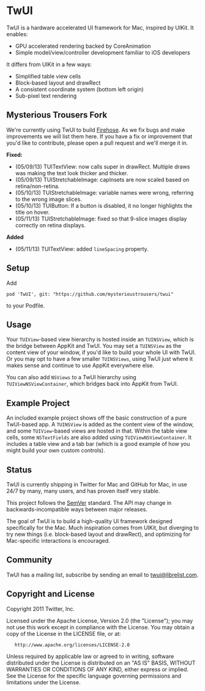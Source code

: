 # TwUI

TwUI is a hardware accelerated UI framework for Mac, inspired by UIKit.  It enables:

* GPU accelerated rendering backed by CoreAnimation
* Simple model/view/controller development familiar to iOS developers

It differs from UIKit in a few ways:

* Simplified table view cells
* Block-based layout and drawRect
* A consistent coordinate system (bottom left origin)
* Sub-pixel text rendering

## Mysterious Trousers Fork

We're currently using TwUI to build [Firehose](https://www.getfirehose.com/). As we fix bugs and make improvements we will list them here. If you have a fix or improvement that you'd like to contribute, please open a pull request and we'll merge it in.

**Fixed:**
- (05/09/13) TUITextView: now calls super in drawRect. Multiple draws was making the text look thicker and thicker.
- (05/09/13) TUIStretchableImage: capInsets are now scaled based on retina/non-retina.
- (05/10/13) TUIStretchableImage: variable names were wrong, referring to the wrong image slices.
- (05/10/13) TUIButton: If a button is disabled, it no longer highlights the title on hover.
- (05/11/13) TUIStretchableImage: fixed so that 9-slice images display correctly on retina displays.

**Added**
- (05/11/13) TUITextView: added `lineSpacing` property.


## Setup

Add

    pod 'TwUI', git: "https://github.com/mysterioustrousers/twui"

to your Podfile.

## Usage

Your `TUIView`-based view hierarchy is hosted inside an `TUINSView`, which is the bridge between AppKit and TwUI.  You may set a `TUINSView` as the content view of your window, if you'd like to build your whole UI with TwUI.  Or you may opt to have a few smaller `TUINSViews`, using TwUI just where it makes sense and continue to use AppKit everywhere else.

You can also add `NSViews` to a TwUI hierarchy using `TUIViewNSViewContainer`, which bridges back into AppKit from TwUI.

## Example Project

An included example project shows off the basic construction of a pure TwUI-based app.  A `TUINSView` is added as the content view of the window, and some `TUIView`-based views are hosted in that.  Within the table view cells, some `NSTextFields` are also added using `TUIViewNSViewContainer`.  It includes a table view and a tab bar (which is a good example of how you might build your own custom controls).

## Status

TwUI is currently shipping in Twitter for Mac and GitHub for Mac, in use 24/7 by many, many users, and has proven itself very stable.

This project follows the [SemVer](http://semver.org/) standard. The API may change in backwards-incompatible ways between major releases.

The goal of TwUI is to build a high-quality UI framework designed specifically for the Mac.  Much inspiration comes from UIKit, but diverging to try new things (i.e. block-based layout and drawRect), and optimizing for Mac-specific interactions is encouraged.

## Community

TwUI has a mailing list, subscribe by sending an email to <twui@librelist.com>.

## Copyright and License

Copyright 2011 Twitter, Inc.

   Licensed under the Apache License, Version 2.0 (the "License");
   you may not use this work except in compliance with the License.
   You may obtain a copy of the License in the LICENSE file, or at:

       http://www.apache.org/licenses/LICENSE-2.0

   Unless required by applicable law or agreed to in writing, software
   distributed under the License is distributed on an "AS IS" BASIS,
   WITHOUT WARRANTIES OR CONDITIONS OF ANY KIND, either express or implied.
   See the License for the specific language governing permissions and
   limitations under the License.
